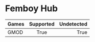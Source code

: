 # Femboy Hub
| Games          | Supported     | Undetected  |
| ---------------|:-------------:| -----------:|
| GMOD           |     True      |   True      |
